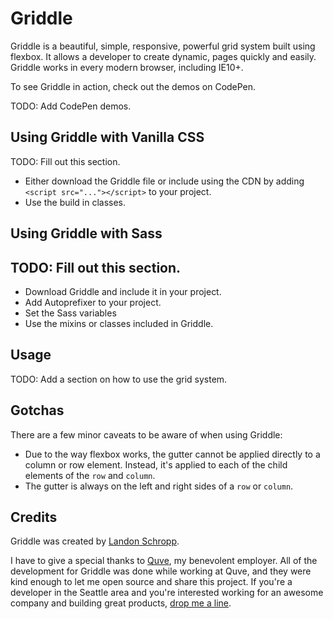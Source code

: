# Griddle

Griddle is a beautiful, simple, responsive, powerful grid system built using flexbox. It allows a developer to create dynamic, pages quickly and easily. Griddle works in every modern browser, including IE10+.

To see Griddle in action, check out the demos on CodePen.

TODO: Add CodePen demos.

## Using Griddle with Vanilla CSS

TODO: Fill out this section.

* Either download the Griddle file or include using the CDN by adding `<script src="..."></script>` to your project.
* Use the build in classes.

## Using Griddle with Sass

## TODO: Fill out this section.

* Download Griddle and include it in your project.
* Add Autoprefixer to your project.
* Set the Sass variables
* Use the mixins or classes included in Griddle.

## Usage

TODO: Add a section on how to use the grid system.

## Gotchas

There are a few minor caveats to be aware of when using Griddle:

* Due to the way flexbox works, the gutter cannot be applied directly to a column or row element.
Instead, it's applied to each of the child elements of the `row` and `column`.
* The gutter is always on the left and right sides of a `row` or `column`.

## Credits

Griddle was created by [Landon Schropp](http://twitter.com/LandonSchropp).

I have to give a special thanks to [Quve](http://www.quve.com/), my benevolent employer. All of the development for Griddle was done while working at Quve, and they were kind enough to let me open source and share this project. If you're a developer in the Seattle area and you're interested working for an awesome company and building great products, [drop me a line](mailto:landon@quve.com).